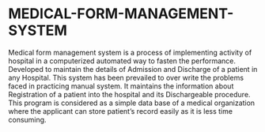# MEDICAL-FORM-MANAGEMENT-SYSTEM
Medical form management system is a process of implementing activity of hospital in a computerized automated way to fasten the performance. Developed to maintain the details of Admission and Discharge of a patient in any Hospital. This system has been prevailed to over write the problems faced in practicing manual system. It maintains the information about Registration of a patient into the hospital and its Dischargeable procedure. This program is considered as a simple data base of a medical organization where the applicant can store patient’s record easily as it is less time consuming.
